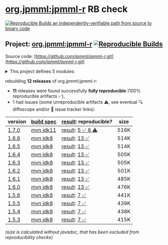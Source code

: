 [org.jpmml:jpmml-r](https://central.sonatype.com/artifact/org.jpmml/jpmml-r/versions) RB check
=======

[![Reproducible Builds](https://reproducible-builds.org/images/logos/rb.svg) an independently-verifiable path from source to binary code](https://reproducible-builds.org/)

## Project: [org.jpmml:jpmml-r](https://central.sonatype.com/artifact/org.jpmml/jpmml-r/versions) [![Reproducible Builds](https://img.shields.io/endpoint?url=https://raw.githubusercontent.com/jvm-repo-rebuild/reproducible-central/master/content/org/jpmml/jpmml-r/badge.json)](https://github.com/jvm-repo-rebuild/reproducible-central/blob/master/content/org/jpmml/jpmml-r/README.md)

Source code: [https://github.com/jpmml/jpmml-r.git](https://github.com/jpmml/jpmml-r.git)

<details><summary>This project defines 5 modules:</summary>

* [org.jpmml:jpmml-r](https://central.sonatype.com/artifact/org.jpmml/jpmml-r/overview)
* [org.jpmml:pmml-rexp](https://central.sonatype.com/artifact/org.jpmml/pmml-rexp/overview)
* [org.jpmml:pmml-rexp-evaluator](https://central.sonatype.com/artifact/org.jpmml/pmml-rexp-evaluator/overview)
* [org.jpmml:pmml-rexp-lightgbm](https://central.sonatype.com/artifact/org.jpmml/pmml-rexp-lightgbm/overview)
* [org.jpmml:pmml-rexp-xgboost](https://central.sonatype.com/artifact/org.jpmml/pmml-rexp-xgboost/overview)
</details>

rebuilding **12 releases** of org.jpmml:jpmml-r:
- **11** releases were found successfully **fully reproducible** (100% reproducible artifacts :white_check_mark:),
- 1 had issues (some unreproducible artifacts :warning:, see eventual :mag: diffoscope and/or :memo: issue tracker links):

| version | [build spec](/BUILDSPEC.md) | [result](https://reproducible-builds.org/docs/jvm/): reproducible? | size |
| -- | --------- | ------ | -- |
| [1.7.0](https://central.sonatype.com/artifact/org.jpmml/jpmml-r/1.7.0/pom) | [mvn jdk11](jpmml-r-1.7.0.buildspec) | [result](jpmml-r-1.7.0.buildinfo): [5 :white_check_mark:  8 :warning:](jpmml-r-1.7.0.buildcompare) | 516K |
| [1.6.6](https://central.sonatype.com/artifact/org.jpmml/jpmml-r/1.6.6/pom) | [mvn jdk8](jpmml-r-1.6.6.buildspec) | [result](jpmml-r-1.6.6.buildinfo): [13 :white_check_mark: ](jpmml-r-1.6.6.buildcompare) | 514K |
| [1.6.5](https://central.sonatype.com/artifact/org.jpmml/jpmml-r/1.6.5/pom) | [mvn jdk8](jpmml-r-1.6.5.buildspec) | [result](jpmml-r-1.6.5.buildinfo): [13 :white_check_mark: ](jpmml-r-1.6.5.buildcompare) | 514K |
| [1.6.4](https://central.sonatype.com/artifact/org.jpmml/jpmml-r/1.6.4/pom) | [mvn jdk8](jpmml-r-1.6.4.buildspec) | [result](jpmml-r-1.6.4.buildinfo): [13 :white_check_mark: ](jpmml-r-1.6.4.buildcompare) | 505K |
| [1.6.3](https://central.sonatype.com/artifact/org.jpmml/jpmml-r/1.6.3/pom) | [mvn jdk8](jpmml-r-1.6.3.buildspec) | [result](jpmml-r-1.6.3.buildinfo): [13 :white_check_mark: ](jpmml-r-1.6.3.buildcompare) | 505K |
| [1.6.2](https://central.sonatype.com/artifact/org.jpmml/jpmml-r/1.6.2/pom) | [mvn jdk8](jpmml-r-1.6.2.buildspec) | [result](jpmml-r-1.6.2.buildinfo): [13 :white_check_mark: ](jpmml-r-1.6.2.buildcompare) | 501K |
| [1.6.1](https://central.sonatype.com/artifact/org.jpmml/jpmml-r/1.6.1/pom) | [mvn jdk8](jpmml-r-1.6.1.buildspec) | [result](jpmml-r-1.6.1.buildinfo): [13 :white_check_mark: ](jpmml-r-1.6.1.buildcompare) | 485K |
| [1.6.0](https://central.sonatype.com/artifact/org.jpmml/jpmml-r/1.6.0/pom) | [mvn jdk8](jpmml-r-1.6.0.buildspec) | [result](jpmml-r-1.6.0.buildinfo): [13 :white_check_mark: ](jpmml-r-1.6.0.buildcompare) | 476K |
| [1.5.6](https://central.sonatype.com/artifact/org.jpmml/jpmml-r/1.5.6/pom) | [mvn jdk8](jpmml-r-1.5.6.buildspec) | [result](jpmml-r-1.5.6.buildinfo): [7 :white_check_mark: ](jpmml-r-1.5.6.buildcompare) | 441K |
| [1.5.5](https://central.sonatype.com/artifact/org.jpmml/jpmml-r/1.5.5/pom) | [mvn jdk8](jpmml-r-1.5.5.buildspec) | [result](jpmml-r-1.5.5.buildinfo): [7 :white_check_mark: ](jpmml-r-1.5.5.buildcompare) | 439K |
| [1.5.4](https://central.sonatype.com/artifact/org.jpmml/jpmml-r/1.5.4/pom) | [mvn jdk8](jpmml-r-1.5.4.buildspec) | [result](jpmml-r-1.5.4.buildinfo): [7 :white_check_mark: ](jpmml-r-1.5.4.buildcompare) | 438K |
| [1.5.3](https://central.sonatype.com/artifact/org.jpmml/jpmml-r/1.5.3/pom) | [mvn jdk8](jpmml-r-1.5.3.buildspec) | [result](jpmml-r-1.5.3.buildinfo): [7 :white_check_mark: ](jpmml-r-1.5.3.buildcompare) | 415K |

<i>(size is calculated without javadoc, that has been excluded from reproducibility checks)</i>
